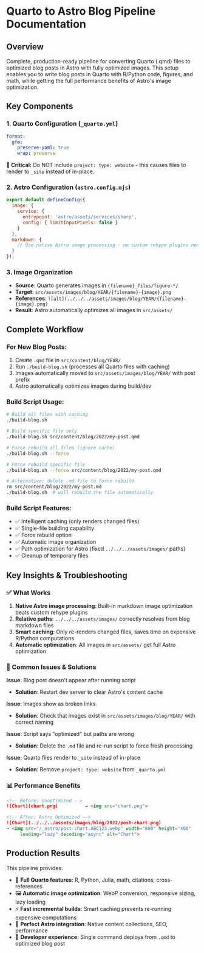 # Quarto to Astro Blog Pipeline Documentation

## Overview
Complete, production-ready pipeline for converting Quarto (.qmd) files to optimized blog posts in Astro with fully optimized images. This setup enables you to write blog posts in Quarto with R/Python code, figures, and math, while getting the full performance benefits of Astro's image optimization.

## Key Components

### 1. Quarto Configuration (`_quarto.yml`)
```yaml
format:
  gfm:
    preserve-yaml: true
    wrap: preserve
```
**🚨 Critical:** Do NOT include `project: type: website` - this causes files to render to `_site` instead of in-place.

### 2. Astro Configuration (`astro.config.mjs`)
```js
export default defineConfig({
  image: {
    service: {
      entrypoint: 'astro/assets/services/sharp',
      config: { limitInputPixels: false }
    }
  },
  markdown: {
    // Use native Astro image processing - no custom rehype plugins needed
  }
});
```

### 3. Image Organization
- **Source**: Quarto generates images in `{filename}_files/figure-*/`
- **Target**: `src/assets/images/blog/YEAR/{filename}-{image}.png`
- **References**: `![alt](../../../assets/images/blog/YEAR/{filename}-{image}.png)`
- **Result**: Astro automatically optimizes all images in `src/assets/`

## Complete Workflow

### For New Blog Posts:
1. Create `.qmd` file in `src/content/blog/YEAR/`
2. Run `./build-blog.sh` (processes all Quarto files with caching)
3. Images automatically moved to `src/assets/images/blog/YEAR/` with post prefix
4. Astro automatically optimizes images during build/dev

### Build Script Usage:
```bash
# Build all files with caching
./build-blog.sh

# Build specific file only
./build-blog.sh src/content/blog/2022/my-post.qmd

# Force rebuild all files (ignore cache)
./build-blog.sh --force

# Force rebuild specific file
./build-blog.sh --force src/content/blog/2022/my-post.qmd

# Alternative: delete .md file to force rebuild
rm src/content/blog/2022/my-post.md
./build-blog.sh  # will rebuild the file automatically
```

### Build Script Features:
- ✅ Intelligent caching (only renders changed files)
- ✅ Single-file building capability
- ✅ Force rebuild option
- ✅ Automatic image organization 
- ✅ Path optimization for Astro (fixed `../../../assets/images/` paths)
- ✅ Cleanup of temporary files

## Key Insights & Troubleshooting

### ✅ What Works
1. **Native Astro image processing**: Built-in markdown image optimization beats custom rehype plugins
2. **Relative paths**: `../../../assets/images/` correctly resolves from blog markdown files  
3. **Smart caching**: Only re-renders changed files, saves time on expensive R/Python computations
4. **Automatic optimization**: All images in `src/assets/` get full Astro optimization

### 🚨 Common Issues & Solutions

**Issue**: Blog post doesn't appear after running script
- **Solution**: Restart dev server to clear Astro's content cache

**Issue**: Images show as broken links  
- **Solution**: Check that images exist in `src/assets/images/blog/YEAR/` with correct naming

**Issue**: Script says "optimized" but paths are wrong
- **Solution**: Delete the `.md` file and re-run script to force fresh processing

**Issue**: Quarto files render to `_site` instead of in-place
- **Solution**: Remove `project: type: website` from `_quarto.yml`

### 📊 Performance Benefits
```markdown
<!-- Before: Unoptimized -->
![Chart](chart.png)          → <img src="chart.png">

<!-- After: Astro Optimized -->  
![Chart](../../../assets/images/blog/2022/post-chart.png)
→ <img src="/_astro/post-chart.ABC123.webp" width="800" height="400" 
     loading="lazy" decoding="async" alt="Chart">
```

## Production Results
This pipeline provides:
- 📝 **Full Quarto features**: R, Python, Julia, math, citations, cross-references
- 🖼️ **Automatic image optimization**: WebP conversion, responsive sizing, lazy loading
- ⚡ **Fast incremental builds**: Smart caching prevents re-running expensive computations  
- 🎯 **Perfect Astro integration**: Native content collections, SEO, performance
- 🔧 **Developer experience**: Single command deploys from `.qmd` to optimized blog post